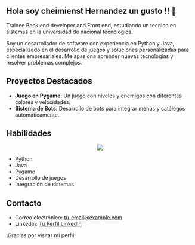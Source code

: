 ## Hola soy cheimienst Hernandez un gusto !! 👋


<!--
**Cheis18/Cheis18** is a ✨ _special_ ✨ repository because its `README.md` (this file) appears on your GitHub profile.

Here are some ideas to get you started:

- 🔭 I’m currently working on ...
- 🌱 I’m currently learning ...
- 👯 I’m looking to collaborate on ...
- 🤔 I’m looking for help with ...
- 💬 Ask me about ...
- 📫 How to reach me: ...
- 😄 Pronouns: ...
- ⚡ Fun fact: ...
-->

Trainee Back end developer and Front end, estudiando un tecnico en sistemas en la universidad de nacional tecnologica.

Soy un desarrollador de software con experiencia en Python y Java, especializado en el desarrollo de juegos y soluciones personalizadas para clientes empresariales. Me apasiona aprender nuevas tecnologías y resolver problemas complejos.

## Proyectos Destacados

- **Juego en Pygame**: Un juego con niveles y enemigos con diferentes colores y velocidades.
- **Sistema de Bots**: Desarrollo de bots para integrar menús y catálogos automáticamente.

## Habilidades
<p align="center">
  <a href="https://skillicons.dev">
    <img src="https://skillicons.dev/icons?i=js,html,css,python" />
  </a>
</p>

- Python
- Java
- Pygame
- Desarrollo de juegos
- Integración de sistemas

## Contacto

- Correo electrónico: [tu-email@example.com](mailto:tu-email@example.com)
- LinkedIn: [Tu Perfil LinkedIn](https://www.linkedin.com/in/tu-perfil)

¡Gracias por visitar mi perfil!

